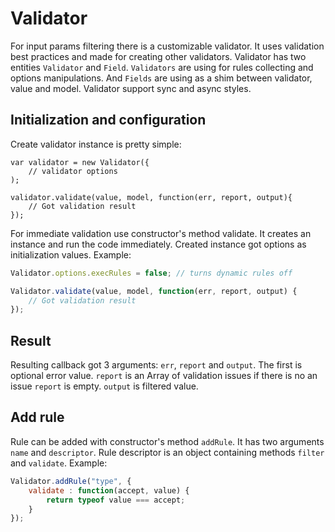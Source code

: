 # Validator

For input params filtering there is a customizable validator. It uses validation best practices and made for creating
other validators. Validator has two entities `Validator` and `Field`. `Validators` are using for rules collecting  and options
manipulations. And `Fields` are using as a shim between validator, value and model. Validator support sync and async styles.

## Initialization and configuration

Create validator instance is pretty simple:

```
var validator = new Validator({
    // validator options
);

validator.validate(value, model, function(err, report, output){
    // Got validation result
});
```

For immediate validation use constructor's method validate. It creates an instance and run the code immediately. Created
instance got options as initialization values. Example:

```javascript
Validator.options.execRules = false; // turns dynamic rules off

Validator.validate(value, model, function(err, report, output) {
    // Got validation result
});
```

## Result

Resulting callback got 3 arguments: `err`, `report` and `output`. The first is optional error value. `report` is an Array
of validation issues if there is no an issue `report` is empty. `output` is filtered value.

## Add rule

Rule can be added with constructor's method `addRule`. It has two arguments `name` and `descriptor`. Rule descriptor is an
object containing methods `filter` and `validate`. Example:

```javascript
Validator.addRule("type", {
    validate : function(accept, value) {
        return typeof value === accept;
    }
});
```
